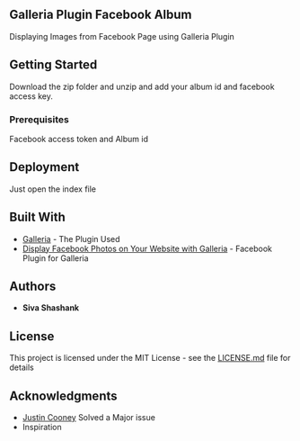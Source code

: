## Galleria Plugin Facebook Album

Displaying Images from Facebook Page using Galleria Plugin

## Getting Started

Download the zip folder and unzip and add your album id and facebook access key.

### Prerequisites

Facebook access token and Album id


## Deployment

Just open the index file

## Built With

* [Galleria](https://galleria.io/) - The Plugin Used
* [Display Facebook Photos on Your Website with Galleria](http://www.alexanderinteractive.com/blog/2012/03/display-facebook-photos-on-your-website-with-galleria) - Facebook Plugin for Galleria


## Authors

* **Siva Shashank**

## License

This project is licensed under the MIT License - see the [LICENSE.md](LICENSE.md) file for details

## Acknowledgments

* [Justin Cooney](https://jwcooney.com/2014/03/27/fixing-galleria-fatal-error-could-not-extract-a-stage-height-from-the-css/) Solved a Major issue
* Inspiration

